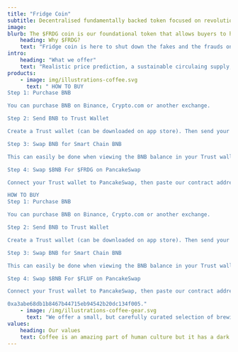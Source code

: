```yaml
---
title: "Fridge Coin"
subtitle: Decentralised fundamentally backed token focused on revolutionizing Web 3.0
image: 
blurb: The $FRDG coin is our foundational token that allows buyers to hold thousands, millions, or even tens of millions of it in their wallets.
    heading: Why $FRDG?
    text: "Fridge coin is here to shut down the fakes and the frauds on the crypto industry, and build a trusting community."
intro:
    heading: "What we offer"
    text: "Realistic price prediction, a sustainable circulaing supply, a crypto where there coins don't need to keep being deleted from circulation for users to have faith in it."
products:
    - image: img/illustrations-coffee.svg
      text: " HOW TO BUY
Step 1: Purchase BNB

You can purchase BNB on Binance, Crypto.com or another exchange.

Step 2: Send BNB to Trust Wallet

Create a Trust wallet (can be downloaded on app store). Then send your BNB from your exchange of choice to your Trust wallet.

Step 3: Swap BNB for Smart Chain BNB

This can easily be done when viewing the BNB balance in your Trust wallet.

Step 4: Swap $BNB For $FRDG on PancakeSwap

Connect your Trust wallet to PancakeSwap, then paste our contract address into the token field to swap $BNB for $FRDG. Always confirm the official contract address: 

HOW TO BUY
Step 1: Purchase BNB

You can purchase BNB on Binance, Crypto.com or another exchange.

Step 2: Send BNB to Trust Wallet

Create a Trust wallet (can be downloaded on app store). Then send your BNB from your exchange of choice to your Trust wallet.

Step 3: Swap BNB for Smart Chain BNB

This can easily be done when viewing the BNB balance in your Trust wallet.

Step 4: Swap $BNB For $FLUF on PancakeSwap

Connect your Trust wallet to PancakeSwap, then paste our contract address into the token field to swap $BNB for $FLUF. Always confirm the official contract address: 

0xa3abe68db1b8467b44715eb94542b20dc134f005."
    - image: /img/illustrations-coffee-gear.svg
      text: "We offer a small, but carefully curated selection of brewing gear and tools for every taste and experience level. No matter if you roast your own beans or just bought your first french press, you’ll find a gadget to fall in love with in our shop."
values:
    heading: Our values
    text: Coffee is an amazing part of human culture but it has a dark side too – one of colonialism and mindless abuse of natural resources and human lives. We want to turn this around and return the coffee trade to the drink’s exhilarating, empowering and unifying nature.
---
```


